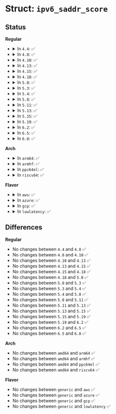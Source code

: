 # Struct: <code>ipv6_saddr_score</code>

## Status
<b>Regular</b>
<ul>
<li>
<details>
<summary>In <code>4.4</code>: ✅</summary>

```c
struct ipv6_saddr_score {
    int rule;
    int addr_type;
    struct inet6_ifaddr *ifa;
    long unsigned int scorebits[1];
    int scopedist;
    int matchlen;
};
```
</details>
</li>
<li>
<details>
<summary>In <code>4.8</code>: ✅</summary>

```c
struct ipv6_saddr_score {
    int rule;
    int addr_type;
    struct inet6_ifaddr *ifa;
    long unsigned int scorebits[1];
    int scopedist;
    int matchlen;
};
```
</details>
</li>
<li>
<details>
<summary>In <code>4.10</code>: ✅</summary>

```c
struct ipv6_saddr_score {
    int rule;
    int addr_type;
    struct inet6_ifaddr *ifa;
    long unsigned int scorebits[1];
    int scopedist;
    int matchlen;
};
```
</details>
</li>
<li>
<details>
<summary>In <code>4.13</code>: ✅</summary>

```c
struct ipv6_saddr_score {
    int rule;
    int addr_type;
    struct inet6_ifaddr *ifa;
    long unsigned int scorebits[1];
    int scopedist;
    int matchlen;
};
```
</details>
</li>
<li>
<details>
<summary>In <code>4.15</code>: ✅</summary>

```c
struct ipv6_saddr_score {
    int rule;
    int addr_type;
    struct inet6_ifaddr *ifa;
    long unsigned int scorebits[1];
    int scopedist;
    int matchlen;
};
```
</details>
</li>
<li>
<details>
<summary>In <code>4.18</code>: ✅</summary>

```c
struct ipv6_saddr_score {
    int rule;
    int addr_type;
    struct inet6_ifaddr *ifa;
    long unsigned int scorebits[1];
    int scopedist;
    int matchlen;
};
```
</details>
</li>
<li>
<details>
<summary>In <code>5.0</code>: ✅</summary>

```c
struct ipv6_saddr_score {
    int rule;
    int addr_type;
    struct inet6_ifaddr *ifa;
    long unsigned int scorebits[1];
    int scopedist;
    int matchlen;
};
```
</details>
</li>
<li>
<details>
<summary>In <code>5.3</code>: ✅</summary>

```c
struct ipv6_saddr_score {
    int rule;
    int addr_type;
    struct inet6_ifaddr *ifa;
    long unsigned int scorebits[1];
    int scopedist;
    int matchlen;
};
```
</details>
</li>
<li>
<details>
<summary>In <code>5.4</code>: ✅</summary>

```c
struct ipv6_saddr_score {
    int rule;
    int addr_type;
    struct inet6_ifaddr *ifa;
    long unsigned int scorebits[1];
    int scopedist;
    int matchlen;
};
```
</details>
</li>
<li>
<details>
<summary>In <code>5.8</code>: ✅</summary>

```c
struct ipv6_saddr_score {
    int rule;
    int addr_type;
    struct inet6_ifaddr *ifa;
    long unsigned int scorebits[1];
    int scopedist;
    int matchlen;
};
```
</details>
</li>
<li>
<details>
<summary>In <code>5.11</code>: ✅</summary>

```c
struct ipv6_saddr_score {
    int rule;
    int addr_type;
    struct inet6_ifaddr *ifa;
    long unsigned int scorebits[1];
    int scopedist;
    int matchlen;
};
```
</details>
</li>
<li>
<details>
<summary>In <code>5.13</code>: ✅</summary>

```c
struct ipv6_saddr_score {
    int rule;
    int addr_type;
    struct inet6_ifaddr *ifa;
    long unsigned int scorebits[1];
    int scopedist;
    int matchlen;
};
```
</details>
</li>
<li>
<details>
<summary>In <code>5.15</code>: ✅</summary>

```c
struct ipv6_saddr_score {
    int rule;
    int addr_type;
    struct inet6_ifaddr *ifa;
    long unsigned int scorebits[1];
    int scopedist;
    int matchlen;
};
```
</details>
</li>
<li>
<details>
<summary>In <code>5.19</code>: ✅</summary>

```c
struct ipv6_saddr_score {
    int rule;
    int addr_type;
    struct inet6_ifaddr *ifa;
    long unsigned int scorebits[1];
    int scopedist;
    int matchlen;
};
```
</details>
</li>
<li>
<details>
<summary>In <code>6.2</code>: ✅</summary>

```c
struct ipv6_saddr_score {
    int rule;
    int addr_type;
    struct inet6_ifaddr *ifa;
    long unsigned int scorebits[1];
    int scopedist;
    int matchlen;
};
```
</details>
</li>
<li>
<details>
<summary>In <code>6.5</code>: ✅</summary>

```c
struct ipv6_saddr_score {
    int rule;
    int addr_type;
    struct inet6_ifaddr *ifa;
    long unsigned int scorebits[1];
    int scopedist;
    int matchlen;
};
```
</details>
</li>
<li>
<details>
<summary>In <code>6.8</code>: ✅</summary>

```c
struct ipv6_saddr_score {
    int rule;
    int addr_type;
    struct inet6_ifaddr *ifa;
    long unsigned int scorebits[1];
    int scopedist;
    int matchlen;
};
```
</details>
</li>
</ul>
<b>Arch</b>
<ul>
<li>
<details>
<summary>In <code>arm64</code>: ✅</summary>

```c
struct ipv6_saddr_score {
    int rule;
    int addr_type;
    struct inet6_ifaddr *ifa;
    long unsigned int scorebits[1];
    int scopedist;
    int matchlen;
};
```
</details>
</li>
<li>
<details>
<summary>In <code>armhf</code>: ✅</summary>

```c
struct ipv6_saddr_score {
    int rule;
    int addr_type;
    struct inet6_ifaddr *ifa;
    long unsigned int scorebits[1];
    int scopedist;
    int matchlen;
};
```
</details>
</li>
<li>
<details>
<summary>In <code>ppc64el</code>: ✅</summary>

```c
struct ipv6_saddr_score {
    int rule;
    int addr_type;
    struct inet6_ifaddr *ifa;
    long unsigned int scorebits[1];
    int scopedist;
    int matchlen;
};
```
</details>
</li>
<li>
<details>
<summary>In <code>riscv64</code>: ✅</summary>

```c
struct ipv6_saddr_score {
    int rule;
    int addr_type;
    struct inet6_ifaddr *ifa;
    long unsigned int scorebits[1];
    int scopedist;
    int matchlen;
};
```
</details>
</li>
</ul>
<b>Flavor</b>
<ul>
<li>
<details>
<summary>In <code>aws</code>: ✅</summary>

```c
struct ipv6_saddr_score {
    int rule;
    int addr_type;
    struct inet6_ifaddr *ifa;
    long unsigned int scorebits[1];
    int scopedist;
    int matchlen;
};
```
</details>
</li>
<li>
<details>
<summary>In <code>azure</code>: ✅</summary>

```c
struct ipv6_saddr_score {
    int rule;
    int addr_type;
    struct inet6_ifaddr *ifa;
    long unsigned int scorebits[1];
    int scopedist;
    int matchlen;
};
```
</details>
</li>
<li>
<details>
<summary>In <code>gcp</code>: ✅</summary>

```c
struct ipv6_saddr_score {
    int rule;
    int addr_type;
    struct inet6_ifaddr *ifa;
    long unsigned int scorebits[1];
    int scopedist;
    int matchlen;
};
```
</details>
</li>
<li>
<details>
<summary>In <code>lowlatency</code>: ✅</summary>

```c
struct ipv6_saddr_score {
    int rule;
    int addr_type;
    struct inet6_ifaddr *ifa;
    long unsigned int scorebits[1];
    int scopedist;
    int matchlen;
};
```
</details>
</li>
</ul>

## Differences
<b>Regular</b>
<ul>
<li>
No changes between <code>4.4</code> and <code>4.8</code> ✅
</li>
<li>
No changes between <code>4.8</code> and <code>4.10</code> ✅
</li>
<li>
No changes between <code>4.10</code> and <code>4.13</code> ✅
</li>
<li>
No changes between <code>4.13</code> and <code>4.15</code> ✅
</li>
<li>
No changes between <code>4.15</code> and <code>4.18</code> ✅
</li>
<li>
No changes between <code>4.18</code> and <code>5.0</code> ✅
</li>
<li>
No changes between <code>5.0</code> and <code>5.3</code> ✅
</li>
<li>
No changes between <code>5.3</code> and <code>5.4</code> ✅
</li>
<li>
No changes between <code>5.4</code> and <code>5.8</code> ✅
</li>
<li>
No changes between <code>5.8</code> and <code>5.11</code> ✅
</li>
<li>
No changes between <code>5.11</code> and <code>5.13</code> ✅
</li>
<li>
No changes between <code>5.13</code> and <code>5.15</code> ✅
</li>
<li>
No changes between <code>5.15</code> and <code>5.19</code> ✅
</li>
<li>
No changes between <code>5.19</code> and <code>6.2</code> ✅
</li>
<li>
No changes between <code>6.2</code> and <code>6.5</code> ✅
</li>
<li>
No changes between <code>6.5</code> and <code>6.8</code> ✅
</li>
</ul>
<b>Arch</b>
<ul>
<li>
No changes between <code>amd64</code> and <code>arm64</code> ✅
</li>
<li>
No changes between <code>amd64</code> and <code>armhf</code> ✅
</li>
<li>
No changes between <code>amd64</code> and <code>ppc64el</code> ✅
</li>
<li>
No changes between <code>amd64</code> and <code>riscv64</code> ✅
</li>
</ul>
<b>Flavor</b>
<ul>
<li>
No changes between <code>generic</code> and <code>aws</code> ✅
</li>
<li>
No changes between <code>generic</code> and <code>azure</code> ✅
</li>
<li>
No changes between <code>generic</code> and <code>gcp</code> ✅
</li>
<li>
No changes between <code>generic</code> and <code>lowlatency</code> ✅
</li>
</ul>
